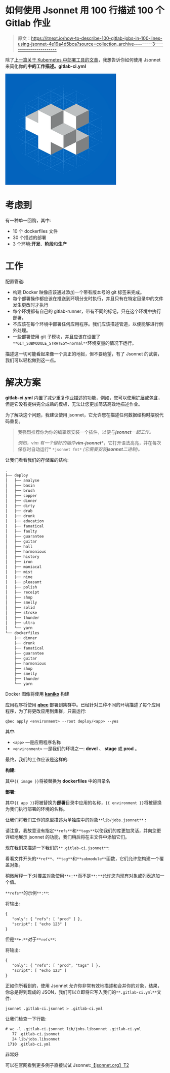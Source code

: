 # 如何使用 Jsonnet 用 100 行描述 100 个 Gitlab 作业

> 原文：<https://itnext.io/how-to-describe-100-gitlab-jobs-in-100-lines-using-jsonnet-4e19a4d5bca?source=collection_archive---------3----------------------->

除了[上一篇关于 Kubernetes 中部署工具的文章](https://medium.com/@kvaps/trying-new-tools-for-building-and-automate-the-deployment-in-kubernetes-f96f9684e580)，我想告诉你如何使用 Jsonnet 来简化你的**中的工作描述。gitlab-ci.yml**

![](img/7731d7aeaba0e0f4b53c3d14a91ab2c1.png)

# 考虑到

有一种单一回购，其中:

*   10 个 dockerfiles 文件
*   30 个描述的部署
*   3 个环境:**开发**、**阶段**和**生产**

# 工作

配置管道:

*   构建 Docker 映像应该通过添加一个带有版本号的 git 标签来完成。
*   每个部署操作都应该在推送到环境分支时执行，并且只有在特定目录中的文件发生更改时才执行
*   每个环境都有自己的 gitlab-runner，带有不同的标记，只在这个环境中执行部署。
*   不应该在每个环境中部署任何应用程序。我们应该描述管道，以便能够进行例外处理。
*   一些部署使用 git 子模块，并且应该在设置了`**GIT_SUBMODULE_STRATEGY=normal**`环境变量的情况下运行。

描述这一切可能看起来像一个真正的地狱，但不要绝望，有了 Jsonnet 的武装，我们可以轻松做到这一点。

# **解决方案**

**gitlab-ci.yml** 内置了减少重复作业描述的功能，例如，您可以使用[扩展](https://docs.gitlab.com/ee/ci/yaml/#extends)或[包含](https://docs.gitlab.com/ee/ci/yaml/#include)，但是它没有提供完全成熟的模板，无法让您更加简洁高效地描述作业。

为了解决这个问题，我建议使用 jsonnet，它允许您在描述任何数据结构时摆脱代码重复。

> 我强烈推荐你为你的编辑器安装一个插件，以便与***jsonnet****一起工作。*
> 
> *例如，vim 有一个很好的插件****vim-jsonnet****，它打开语法高亮，并在每次保存时自动运行* `*jsonnet fmt*` *(它需要安装****jsonnet****二进制)。*

让我们看看我们的存储库的结构:

```
.
├── deploy
│   ├── analyse
│   ├── basin
│   ├── brush
│   ├── copper
│   ├── dinner
│   ├── dirty
│   ├── drab
│   ├── drunk
│   ├── education
│   ├── fanatical
│   ├── faulty
│   ├── guarantee
│   ├── guitar
│   ├── hall
│   ├── harmonious
│   ├── history
│   ├── iron
│   ├── maniacal
│   ├── mist
│   ├── nine
│   ├── pleasant
│   ├── polish
│   ├── receipt
│   ├── shop
│   ├── smelly
│   ├── solid
│   ├── stroke
│   ├── thunder
│   ├── ultra
│   └── yarn
└── dockerfiles
    ├── dinner
    ├── drunk
    ├── fanatical
    ├── guarantee
    ├── guitar
    ├── harmonious
    ├── shop
    ├── smelly
    ├── thunder
    └── yarn
```

Docker 图像将使用 [**kaniko**](https://medium.com/@kvaps/trying-new-tools-for-building-and-automate-the-deployment-in-kubernetes-f96f9684e580#9bf2) 构建

应用程序将使用 [**qbec**](https://medium.com/@kvaps/trying-new-tools-for-building-and-automate-the-deployment-in-kubernetes-f96f9684e580#4c4b) 部署到集群中。已经针对三种不同的环境描述了每个应用程序，为了将更改应用到集群，只需运行:

```
qbec apply <environment> --root deploy/<app> --yes
```

其中:

*   `<app>` —是应用程序名称
*   `<environment>` —是我们的环境之一: **devel** 、 **stage** 或 **prod** 。

最终，我们的工作应该是这样的:

**构建:**

其中`{{ image }}`将被替换为 **dockerfiles** 中的目录名

**部署:**

其中`{{ app }}`将被替换为**部署**目录中应用的名称，`{{ environment }}`将被替换为我们执行部署的环境的名称。

让我们将我们工作的原型描述为单独库中的对象`**lib/jobs.jsonnet**` **:**

请注意，我故意没有指定`**refs**`和`**tags**`以使我们的库更加灵活，并向您更详细地展示 jsonnet 的功能，我们稍后将在主文件中添加它们。

现在我们来描述一下我们的`**.gitlab-ci.jsonnet**`:

看看文件开头的`**ref**`、`**tag**`和`**submodule**`函数，它们允许您构建一个覆盖对象。

稍微解释一下:对覆盖对象使用`**+:**`而不是`**:**`允许您向现有对象或列表追加一个值。

`**refs**`的示例`**:**`:

将输出:

```
{
   "only": { "refs": [ "prod" ] },
   "script": [ "echo 123" ]
}
```

但是`**+:**`对于`**refs**`:

将输出:

```
{
   "only": { "refs": [ "prod", "tags" ] },
   "script": [ "echo 123" ]
}
```

正如你所看到的，使用 Jsonnet 允许你非常有效地描述和合并你的对象，结果，你总是得到现成的 JSON，我们可以立即将它写入我们的`**.gitlab-ci.yml**`文件:

```
jsonnet .gitlab-ci.jsonnet > .gitlab-ci.yml
```

让我们检查一下行数:

```
# wc -l .gitlab-ci.jsonnet lib/jobs.libsonnet .gitlab-ci.yml
   77 .gitlab-ci.jsonnet
   24 lib/jobs.libsonnet
 1710 .gitlab-ci.yml
```

非常好

可以在官网看到更多例子直接试试 Jsonnet:[【jsonnet.org】T2](https://jsonnet.org/)